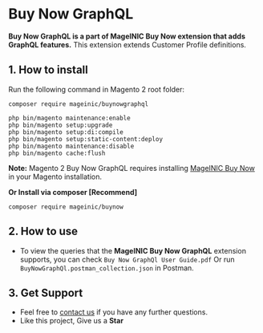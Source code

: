 # Buy Now GraphQL

**Buy Now GraphQL is a part of MageINIC Buy Now extension that adds GraphQL features.** This extension extends Customer Profile definitions.

## 1. How to install

Run the following command in Magento 2 root folder:

```
composer require mageinic/buynowgraphql

php bin/magento maintenance:enable
php bin/magento setup:upgrade
php bin/magento setup:di:compile
php bin/magento setup:static-content:deploy
php bin/magento maintenance:disable
php bin/magento cache:flush
```

**Note:**
Magento 2 Buy Now GraphQL requires installing [MageINIC Buy Now](https://github.com/mageinic/Buy-Now) in your Magento installation.

**Or Install via composer [Recommend]**
```
composer require mageinic/buynow
```

## 2. How to use

- To view the queries that the **MageINIC Buy Now GraphQL** extension supports, you can check `Buy Now GraphQl User Guide.pdf` Or run `BuyNowGraphQl.postman_collection.json` in Postman.

## 3. Get Support

- Feel free to [contact us](https://www.mageinic.com/contact.html) if you have any further questions.
- Like this project, Give us a **Star**
